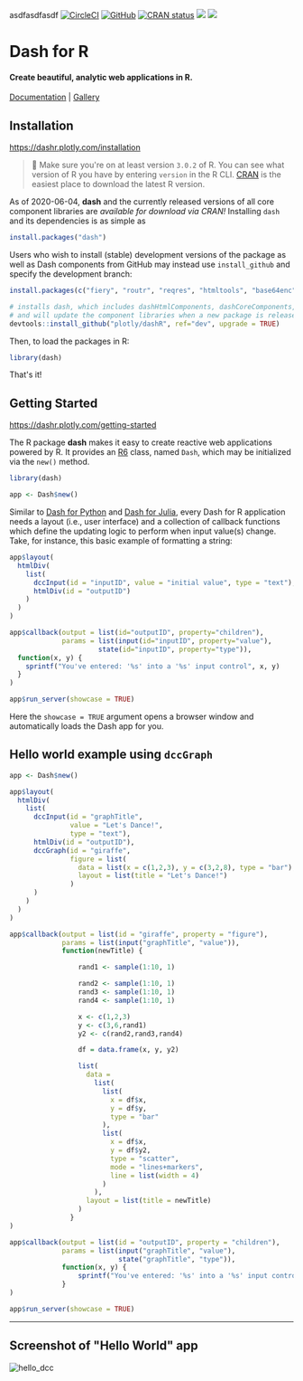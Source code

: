 asdfasdfasdf
[![CircleCI](https://circleci.com/gh/plotly/dashR/tree/master.svg?style=svg)](https://circleci.com/gh/plotly/dashR/tree/master)
[![GitHub](https://img.shields.io/github/license/plotly/dashR.svg?color=dark-green)](https://github.com/plotly/dashR/blob/master/LICENSE)
[![CRAN status](https://www.r-pkg.org/badges/version-ago/dash)](https://cran.r-project.org/web/packages/dash/index.html)
[![](http://cranlogs.r-pkg.org/badges/grand-total/dash)](https://cran.r-project.org/package=dash)
[![](https://cranlogs.r-pkg.org/badges/dash)](https://cran.r-project.org/package=dash)

# Dash for R

#### Create beautiful, analytic web applications in R.

[Documentation](https://dashr.plotly.com/) | [Gallery](https://dash-gallery.plotly.host/Portal/)

## Installation

<https://dashr.plotly.com/installation>

> 🛑 Make sure you're on at least version `3.0.2` of R. You can see what version of R you have by entering `version` in the R CLI. [CRAN](https://cran.r-project.org/bin/) is the easiest place to download the latest R version.

As of 2020-06-04, **dash** and the currently released versions of all core component libraries are _available for download via CRAN!_ Installing `dash` and its dependencies is as simple as

```r
install.packages("dash")
```

Users who wish to install (stable) development versions of the package as well as Dash components from GitHub may instead use `install_github` and specify the development branch:

```r
install.packages(c("fiery", "routr", "reqres", "htmltools", "base64enc", "plotly", "mime", "crayon", "devtools"))

# installs dash, which includes dashHtmlComponents, dashCoreComponents, and dashTable
# and will update the component libraries when a new package is released
devtools::install_github("plotly/dashR", ref="dev", upgrade = TRUE)
```

Then, to load the packages in R:

```r
library(dash)
```

That's it!

## Getting Started

<https://dashr.plotly.com/getting-started>

The R package **dash** makes it easy to create reactive web applications powered by R. It provides an [R6](https://cran.r-project.org/web/packages/R6/index.html) class, named `Dash`, which may be initialized via the `new()` method.

```r
library(dash)

app <- Dash$new()
```

Similar to [Dash for Python](https://github.com/plotly/dash) and [Dash for Julia](https://github.com/plotly/Dash.jl), every Dash for R application needs a layout (i.e., user interface) and a collection of callback functions which define the updating logic to perform when input value(s) change. Take, for instance, this basic example of formatting a string:

```r
app$layout(
  htmlDiv(
    list(
      dccInput(id = "inputID", value = "initial value", type = "text"),
      htmlDiv(id = "outputID")
    )
  )
)

app$callback(output = list(id="outputID", property="children"),
             params = list(input(id="inputID", property="value"),
                      state(id="inputID", property="type")),
  function(x, y) {
    sprintf("You've entered: '%s' into a '%s' input control", x, y)
  }
)

app$run_server(showcase = TRUE)
```

Here the `showcase = TRUE` argument opens a browser window and automatically loads the Dash app for you.

## Hello world example using `dccGraph`

```r
app <- Dash$new()

app$layout(
  htmlDiv(
    list(
      dccInput(id = "graphTitle",
               value = "Let's Dance!",
               type = "text"),
      htmlDiv(id = "outputID"),
      dccGraph(id = "giraffe",
               figure = list(
                 data = list(x = c(1,2,3), y = c(3,2,8), type = "bar"),
                 layout = list(title = "Let's Dance!")
               )
      )
    )
  )
)

app$callback(output = list(id = "giraffe", property = "figure"),
             params = list(input("graphTitle", "value")),
             function(newTitle) {

                 rand1 <- sample(1:10, 1)

                 rand2 <- sample(1:10, 1)
                 rand3 <- sample(1:10, 1)
                 rand4 <- sample(1:10, 1)

                 x <- c(1,2,3)
                 y <- c(3,6,rand1)
                 y2 <- c(rand2,rand3,rand4)

                 df = data.frame(x, y, y2)

                 list(
                   data =
                     list(
                       list(
                         x = df$x,
                         y = df$y,
                         type = "bar"
                       ),
                       list(
                         x = df$x,
                         y = df$y2,
                         type = "scatter",
                         mode = "lines+markers",
                         line = list(width = 4)
                       )
                     ),
                   layout = list(title = newTitle)
                 )
               }
)

app$callback(output = list(id = "outputID", property = "children"),
             params = list(input("graphTitle", "value"),
                           state("graphTitle", "type")),
             function(x, y) {
                 sprintf("You've entered: '%s' into a '%s' input control", x, y)
             }
)

app$run_server(showcase = TRUE)
```

---

## Screenshot of "Hello World" app

![hello_dcc](https://user-images.githubusercontent.com/9809798/55428329-df18be80-5556-11e9-8d21-c55250621cd6.gif)
